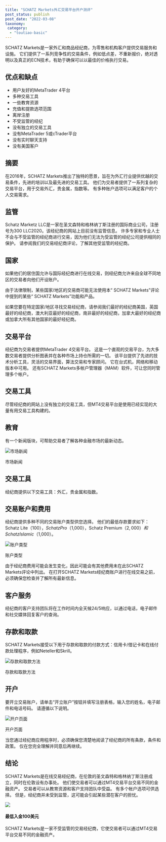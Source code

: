```yaml
---
title: "SCHATZ Markets外汇交易平台开户测评"
post_status: publish
post_date: "2022-03-08"
taxonomy:
 category: 
  - "toutiao-basic"
---
```


SCHATZ Markets是一家外汇和商品经纪商，为零售和机构客户提供交易服务和设施。 它们提供了一系列竞争性的交易条件，例如低点差，不重新报价，绝对透明以及真正的ECN技术，有助于确保可以以最佳的价格执行交易。

## 优点和缺点
- 用户友好的MetaTrader 4平台
- 多种交易工具
- 一些教育资源
- 充值和提款选项范围
- 离岸注册
- 不受监管的经纪
- 没有独立的交易工具
- 没有MetaTrader 5或cTrader平台
- 没有实时聊天支持
- 没有美国客户


## 摘要

在2016年，SCHATZ Markets推出了独特的愿景，旨在为外汇行业提供优越的交易条件，先进的培训以及最先进的交易工具。 他们为交易者提供了一系列复杂的交易平台，用于交易外汇，贵金属，指数等。 有多种账户选项可以满足客户的个人交易需求。

## 监管

Schatz Marketz LLC是一家在圣文森特和格林纳丁斯注册的国际商业公司，注册号为300 LLC2020。该经纪商的网站上目前没有监管信息。 许多专家和专业人士不会与不受监管的经纪商进行交易，因为他们无法为受监管的经纪公司提供相同的保护。 请参阅我们的交易经纪商评论，了解其他受监管的经纪商。

## 国家

如果他们的居住国允许与国际经纪商进行在线交易，则经纪商允许来自全球不同地区的交易者向他们开设账户。

由于法律限制，某些国家/地区的交易商可能无法使用本“ SCHATZ Markets”评论中提到的某些“ SCHATZ Markets”功能和产品。

如果您要在特定国家/地区寻找交易经纪商，请参阅我们最好的经纪商美国，英国最好的经纪商，澳大利亚最好的经纪商，南非最好的经纪商，加拿大最好的经纪商或加拿大所有其他国家的最好经纪商。

## 交易平台

经纪商为交易者提供MetaTrader 4交易平台。 这是一个直观的交易平台，为大多数交易者提供分析图表并在各种市场上持仓所需的一切。 该平台提供了先进的技术分析工具，灵活的交易界面，算法交易和专家顾问。 它在台式机，网络和移动版本中可用。 还有SCHATZ Markets多帐户管理器（MAM）软件，可让您同时管理多个帐户。

## 交易工具

尽管经纪商的网站上没有独立的交易工具，但MT4交易平台是使用已经实现的大量有用交易工具构建的。

## 教育

有一个新闻版块，可帮助交易者了解各种金融市场的最新动态。

![市场新闻](https://cdn.fendou.la/funstoutiao/2020/11/SCHATZ-Markets-Review-News.png "市场新闻")

市场新闻

## 交易工具

经纪商提供以下交易工具：外汇，贵金属和指数。

## 交易账户和费用

经纪商提供多种不同的交易账户类型供您选择。 他们的最低存款要求如下：Schatz Lite（$100），Schatz Pro（$1,000），Schatz Premium（$2,000）和Schatz Islamic（$1,000）。

![账户类型](https://cdn.fendou.la/funstoutiao/2020/11/SCHATZ-Markets-Review-Account-Types-1024x492.jpg "账户类型")

账户类型

由于经纪商费用可能会发生变化，因此可能会有其他费用未在此SCHATZ Markets评论中列出。 在打开SCHATZ Markets经纪商账户进行在线交易之前，必须确保您检查并了解所有最新信息。

## 客户服务

经纪商的客户支持团队将在工作时间内全天候24/5响应，以通过电话，电子邮件和社交媒体回复客户的查询。

## 存款和取款

SCHATZ Markets接受以下用于存款和取款的付款方式：信用卡/借记卡和在线付款处理程序，例如Neteller和Skrill。

![存款和取款方法](https://cdn.fendou.la/funstoutiao/2020/11/SCHATZ-Markets-Review-Deposit-and-Withdrawal-Methods-1024x185.jpg "存款和取款方法")

存款和取款方法

## 开户

要开立交易账户，请单击“开立账户”按钮并填写注册表格，输入您的姓名，电子邮件和电话号码。 请遵循以下说明。

![开户页面](https://cdn.fendou.la/funstoutiao/2020/11/SCHATZ-Markets-Review-Account-Opening-Page-.jpg "开户页面")

开户页面

当您通过经纪商应用程序时，必须确保您清楚地阅读了经纪商的所有条款，条件和政策。 仅在您完全理解并同意后再继续。

## 结论

SCHATZ Markets是在线交易经纪商，在伦敦的圣文森特和格林纳丁斯注册成立，同时在伦敦设有办事处。 他们使交易者可以通过MT4交易平台交易不同的金融资产。 交易者可以从教育资源和客户支持团队中受益。 有多个帐户选项可供选择。 但是，经纪商并未受到监管，这可能会引起某些潜在客户的担忧。

![](https://cdn.fendou.la/funstoutiao/2020/11/SCHATZ-Markets-Logo.png)

#### 最低入金100美元

SCHATZ Markets是一家不受监管的交易经纪商，它使交易者可以通过MT4交易平台交易不同的金融资产。
